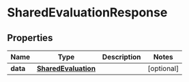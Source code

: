 
# SharedEvaluationResponse

## Properties
Name | Type | Description | Notes
------------ | ------------- | ------------- | -------------
**data** | [**SharedEvaluation**](SharedEvaluation.md) |  |  [optional]



